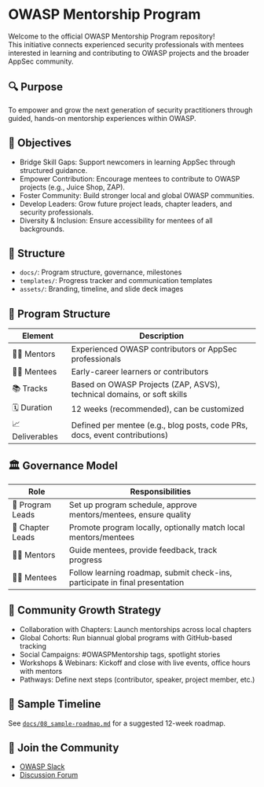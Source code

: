 # OWASP Mentorship Program

Welcome to the official OWASP Mentorship Program repository!  
This initiative connects experienced security professionals with mentees interested in learning and contributing to OWASP projects and the broader AppSec community.

## 🔍 Purpose
To empower and grow the next generation of security practitioners through guided, hands-on mentorship experiences within OWASP.

## 🎯 Objectives
- Bridge Skill Gaps: Support newcomers in learning AppSec through structured guidance.
- Empower Contribution: Encourage mentees to contribute to OWASP projects (e.g., Juice Shop, ZAP).
- Foster Community: Build stronger local and global OWASP communities.
- Develop Leaders: Grow future project leads, chapter leaders, and security professionals.
- Diversity & Inclusion: Ensure accessibility for mentees of all backgrounds.

## 📂 Structure
- `docs/`: Program structure, governance, milestones
- `templates/`: Progress tracker and communication templates
- `assets/`: Branding, timeline, and slide deck images

## 🧱 Program Structure
| Element         |	Description                                                                     |
|-----------------|---------------------------------------------------------------------------------|
| 🧑‍🏫 Mentors	    | Experienced OWASP contributors or AppSec professionals                          |
| 👩‍🎓 Mentees	    | Early-career learners or contributors                                           |
| 📚 Tracks	      | Based on OWASP Projects (ZAP, ASVS), technical domains, or soft skills          |
| 🗓️ Duration	    | 12 weeks (recommended), can be customized                                       |
| 📈 Deliverables |	Defined per mentee (e.g., blog posts, code PRs, docs, event contributions)      |


## 🏛️ Governance Model
| Role	             | Responsibilities                                                             |
|--------------------|------------------------------------------------------------------------------|
| 🧭 Program Leads	 | Set up program schedule, approve mentors/mentees, ensure quality             |
| 📣 Chapter Leads	 | Promote program locally, optionally match local mentors/mentees              |
| 🧑‍💻 Mentors	       | Guide mentees, provide feedback, track progress                              |
| 🙋‍♀️ Mentees	       | Follow learning roadmap, submit check-ins, participate in final presentation |

## 🌱 Community Growth Strategy
- Collaboration with Chapters: Launch mentorships across local chapters
- Global Cohorts: Run biannual global programs with GitHub-based tracking
- Social Campaigns: #OWASPMentorship tags, spotlight stories
- Workshops & Webinars: Kickoff and close with live events, office hours with mentors
- Pathways: Define next steps (contributor, speaker, project member, etc.)

## 📅 Sample Timeline
See [`docs/08_sample-roadmap.md`](docs/08_sample-roadmap.md) for a suggested 12-week roadmap.

## 💬 Join the Community
- [OWASP Slack](https://owasp.org/slack/)
- [Discussion Forum](https://github.com/OWASP/owasp-community)
